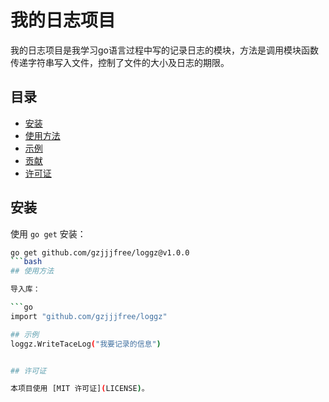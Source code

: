 # 我的日志项目
我的日志项目是我学习go语言过程中写的记录日志的模块，方法是调用模块函数传递字符串写入文件，控制了文件的大小及日志的期限。
## 目录

- [安装](#安装)
- [使用方法](#使用方法)
- [示例](#示例)
- [贡献](#贡献)
- [许可证](#许可证)
## 安装

使用 `go get` 安装：

```bash
go get github.com/gzjjjfree/loggz@v1.0.0
```bash
## 使用方法

导入库：

```go
import "github.com/gzjjjfree/loggz"

## 示例
loggz.WriteTaceLog("我要记录的信息")


## 许可证

本项目使用 [MIT 许可证](LICENSE)。
